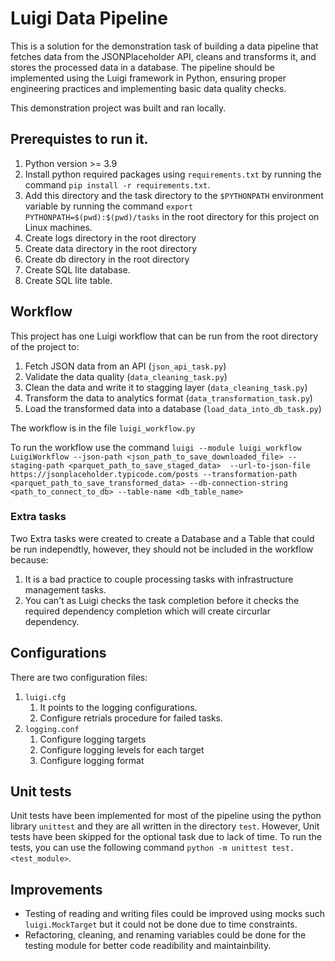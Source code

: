 # Luigi Data Pipeline

This is a solution for the demonstration task of building a data pipeline that fetches data from the JSONPlaceholder API,
cleans and transforms it, and stores the processed data in a database. The pipeline should be
implemented using the Luigi framework in Python, ensuring proper engineering practices and
implementing basic data quality checks.

This demonstration project was built and ran locally.


## Prerequistes to run it.

1. Python version >= 3.9
1. Install python required packages using `requirements.txt` by running the command `pip install -r requirements.txt`.
1. Add this directory and the task directory to the `$PYTHONPATH` environment variable by running the command `export PYTHONPATH=$(pwd):$(pwd)/tasks` in the root directory for this project on Linux machines.
1. Create logs directory in the root directory
1. Create data directory in the root directory
1. Create db directory in the root directory
1. Create SQL lite database.
1. Create SQL lite table.

## Workflow

This project has one Luigi workflow that can be run from the root directory of the project to:
1. Fetch JSON data from an API (`json_api_task.py`)
1. Validate the data quality (`data_cleaning_task.py`)
1. Clean the data and write it to stagging layer  (`data_cleaning_task.py`)
1. Transform the data to analytics format  (`data_transformation_task.py`)
1. Load the transformed data into a database (`load_data_into_db_task.py`)

The workflow is in the file `luigi_workflow.py`

To run the workflow use the command `luigi --module luigi_workflow LuigiWorkflow --json-path <json_path_to_save_downloaded_file> --staging-path <parquet_path_to_save_staged_data>  --url-to-json-file https://jsonplaceholder.typicode.com/posts --transformation-path <parquet_path_to_save_transformed_data> --db-connection-string <path_to_connect_to_db> --table-name <db_table_name>`

### Extra tasks
Two Extra tasks were created to create a Database and a Table that could be run independtly, however, they should not be included in the workflow because:
1. It is a bad practice to couple processing tasks with infrastructure management tasks.
1. You can't as Luigi checks the task completion before it checks the required dependency completion which will create circurlar dependency.

## Configurations
There are two configuration files:

1. `luigi.cfg`
    1. It points to the logging configurations.
    1. Configure retrials procedure for failed tasks.
1. `logging.conf`
    1. Configure logging targets
    1. Configure logging levels for each target
    1. Configure logging format

## Unit tests
Unit tests have been implemented for most of the pipeline using the python library `unittest` and they are all written in the directory `test`. However, Unit tests have been skipped for the optional task due to lack of time. To run the tests, you can use the following command `python -m unittest test.<test_module>`.

## Improvements
- Testing of reading and writing files could be improved using mocks such `luigi.MockTarget` but it could not be done due to time constraints.
- Refactoring, cleaning, and renaming variables could be done for the testing module for better code readibility and maintainbility.
